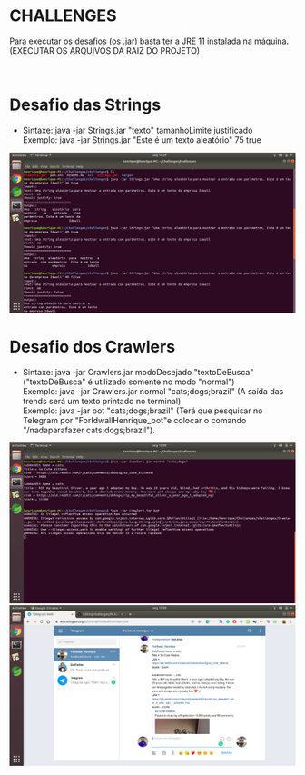# CHALLENGES
Para executar os desafios (os .jar) basta ter a JRE 11 instalada na máquina.
(EXECUTAR OS ARQUIVOS DA RAIZ DO PROJETO)

 <br />

# Desafio das Strings
- Sintaxe: java -jar Strings.jar "texto" tamanhoLimite justificado  <br />
  Exemplo: java -jar Strings.jar "Este é um texto aleatório" 75 true  <br />

<img src=https://raw.githubusercontent.com/henriaraujo/desafios/master/Prints/01.png>
 <br />

# Desafio dos Crawlers
- Sintaxe: java -jar Crawlers.jar modoDesejado "textoDeBusca" ("textoDeBusca" é utilizado somente no modo "normal")  <br />
  Exemplo: java -jar Crawlers.jar normal "cats;dogs;brazil" (A saída das trends será um texto printado no terminal)  <br />
  Exemplo: java -jar bot "cats;dogs;brazil" (Terá que pesquisar no Telegram por "ForIdwallHenrique_bot"e colocar o comando "/nadaparafazer cats;dogs;brazil"). <br />
  
<img src=https://raw.githubusercontent.com/henriaraujo/desafios/master/Prints/02.png>
 <br />  
<img src=https://raw.githubusercontent.com/henriaraujo/desafios/master/Prints/03.png>




